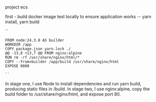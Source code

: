 project ecs 

first - build docker image test locally to ensure application works -- yarn install, yarn build

`` 
```
FROM node:24.3.0 AS builder
WORKDIR /app
COPY package.json yarn.lock ./
@@ -13,8 +13,7 @@ FROM nginx:alpine
RUN rm -rf /usr/share/nginx/html/*
COPY --from=builder /app/build /usr/share/nginx/html
EXPOSE 8080

``
```

In stage one, I use Node to install dependencies and run yarn build, producing static files in /build.
In stage two, I use nginx:alpine, copy the build folder to /usr/share/nginx/html, and expose port 80.